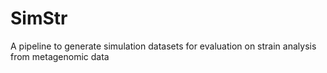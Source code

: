 # SimStr
A pipeline to generate simulation datasets for evaluation on strain analysis from metagenomic data
